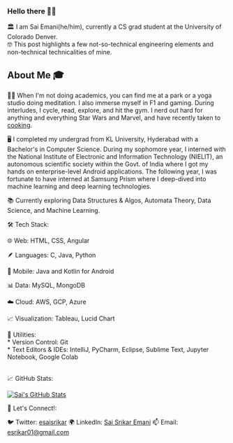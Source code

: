 ### Hello there 👋🏻

🏛️ I am Sai Emani(he/him), currently a CS grad student at the University of Colorado Denver. <br>
🤓 This post highlights a few not-so-technical engineering elements and non-technical technicalities of mine.

## About Me 🎓

🧘‍♂️ When I'm not doing academics, you can find me at a park or a yoga studio doing meditation. I also immerse myself in F1 and gaming. During interludes, I cycle, read, explore, and hit the gym. I nerd out hard for anything and everything Star Wars and Marvel, and have recently taken to [cooking](https://www.instagram.com/stories/highlights/18305490811140917/). 


🖥️ I completed my undergrad from KL University, Hyderabad with a Bachelor's in Computer Science. During my sophomore year, I interned with the National Institute of Electronic and Information Technology (NIELIT), an autonomous scientific society within the Govt. of India where I got my hands on enterprise-level Android applications. The following year, I was fortunate to have interned at Samsung Prism where I deep-dived into machine learning and deep learning technologies. 


📚 Currently exploring Data Structures & Algos, Automata Theory, Data Science, and Machine Learning. 

🛠 Tech Stack:

🌐 Web: HTML, CSS, Angular <br>

🪶 Languages: C, Java, Python <br>

🤖 Mobile: Java and Kotlin for Android <br>

📊 Data: MySQL, MongoDB <br>

☁️ Cloud: AWS, GCP, Azure <br>

📈 Visualization: Tableau, Lucid Chart <br>


🔧 Utilities:<br>
     * Version Control: Git <br>
     * Text Editors & IDEs: IntelliJ, PyCharm, Eclipse, Sublime Text, Jupyter Notebook, Google Colab <br>

  
<br>
📈 GitHub Stats:

[![Sai's GitHub Stats](https://github-readme-stats.vercel.app/api?username=semani01)](https://github.com/semani01)
<br>


📣 Let's Connect!:

🐦 Twitter: [esaisrikar](https://twitter.com/esaisrikar)
🌍 LinkedIn: [Sai Srikar Emani](https://www.linkedin.com/in/saisrikaremani/)
📫 Email: esrikar01@gmail.com




